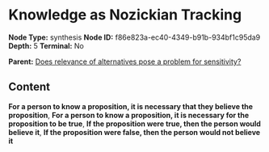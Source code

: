 # Knowledge as Nozickian Tracking

**Node Type:** synthesis
**Node ID:** f86e823a-ec40-4349-b91b-934bf1c95da9
**Depth:** 5
**Terminal:** No

**Parent:** [Does relevance of alternatives pose a problem for sensitivity?](does-relevance-of-alternatives-pose-a-problem-for-sensitivity-antithesis-22218aeb-3c7b-48cf-b179-e9b852a46f17.md)

## Content

**For a person to know a proposition, it is necessary that they believe the proposition**, **For a person to know a proposition, it is necessary for the proposition to be true**, **If the proposition were true, then the person would believe it**, **If the proposition were false, then the person would not believe it**
